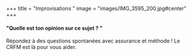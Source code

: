 +++
title = "Improvisations "
image = "images/IMG_3595_200.jpg#center"
+++

#### "Quelle est ton opinion sur ce sujet ? "

Répondez à des questions spontanées avec assurance et méthode ! Le CRFM est là pour vous aider.